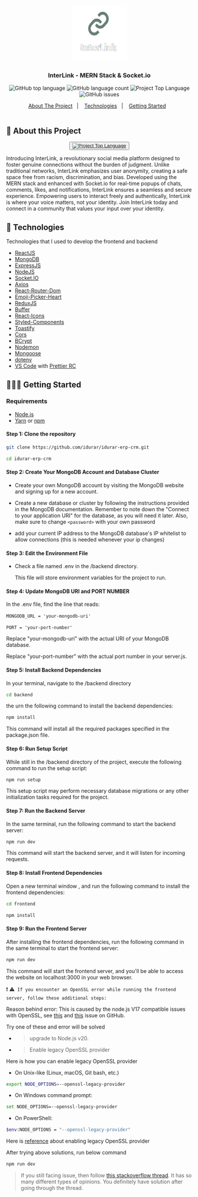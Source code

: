 <h1 align="center">
	<img alt="Discord logo" src="https://github.com/atthmew/interlink-mern/blob/main/frontend/screenshots/logo.png" height="150px" width="150px" />
</h1>

<h3 align="center">
  InterLink - MERN Stack & Socket.io
</h3>

<p align="center"></p>

<p align="center">
  <!-- <img alt="Project Top Language" src="https://img.shields.io/badge/98.2%25-yellow?style=for-the-badge&logo=javascript&label=JavaScript&labelColor=black"> -->
  <img alt="GitHub top language" src="https://img.shields.io/github/languages/top/atthmew/interlink-mern?style=for-the-badge">
  <img alt="GitHub language count" src="https://img.shields.io/github/languages/count/atthmew/interlink-mern?style=for-the-badge">
  <img alt="Project Top Language" src="https://img.shields.io/github/last-commit/atthmew/interlink-mern?style=for-the-badge">
  <img alt="GitHub issues" src="https://img.shields.io/github/issues/atthmew/interlink-mern?style=for-the-badge">
</p>

<p align="center">
  <a href="#-about-the-project">About The Project</a>&nbsp;&nbsp;&nbsp;|&nbsp;&nbsp;&nbsp;
  <a href="#-technologies">Technologies</a>&nbsp;&nbsp;&nbsp;|&nbsp;&nbsp;&nbsp;
  <a href="#-getting-started">Getting Started</a>&nbsp;&nbsp;&nbsp;
  <br/>
  <br/>
  
  <!-- <img alt="Demo" src="https://github.com/eltonlazzarin/reactjs-rocketfy-app/blob/master/screenshot/demo.png" target="_blank"></img> -->
</p>

## 📱 About this Project

<p align="center">
  <button>
    <a href="https://youtu.be/DQWjVMU84mM"> 
      <img alt="Project Top Language" src="https://img.shields.io/badge/InterLink Demo-white?style=for-the-badge&logo=YouTube&label=YouTube&labelColor=red"/>
    </a>
  </button>
</p>

<p>Introducing InterLink, a revolutionary social media platform designed to foster genuine connections without the burden of judgment. Unlike traditional networks, InterLink emphasizes user anonymity, creating a safe space free from racism, discrimination, and bias. Developed using the MERN stack and enhanced with Socket.io for real-time popups of chats, comments, likes, and notifications, InterLink ensures a seamless and secure experience. Empowering users to interact freely and authentically, InterLink is where your voice matters, not your identity. Join InterLink today and connect in a community that values your input over your identity. </p>

## 🚀 Technologies

Technologies that I used to develop the frontend and backend

- [ReactJS](https://react.dev/)
- [MongoDB](https://www.mongodb.com/)
- [ExpressJS](https://expressjs.com/)
- [NodeJS](https://nodejs.org/en)
- [Socket.IO](https://socket.io/)
- [Axios](https://axios-http.com/docs/intro)
- [React-Router-Dom](https://reactrouter.com/en/main)
- [Emoji-Picker-Heart](https://www.npmjs.com/package/emoji-picker-react)
- [ReduxJS](https://redux.js.org/)
- [Buffer](https://nodejs.org/api/buffer.html)
- [React-Icons](https://github.com/wwayne/react-tooltip)
- [Styled-Components](https://styled-components.com)
- [Toastify](https://fkhadra.github.io/react-toastify/introduction/)
- [Cors](https://expressjs.com/en/resources/middleware/cors.html)
- [BCrypt](https://www.npmjs.com/package/bcrypt)
- [Nodemon](https://nodemon.io/)
- [Mongoose](https://mongoosejs.com/docs/)
- [dotenv](https://www.npmjs.com/package/dotenv)
- [VS Code](https://code.visualstudio.com) with [Prettier RC](https://github.com/prettier/prettier)

## 👨🏼‍💻 Getting Started

### Requirements

- [Node.js](https://nodejs.org/en/)
- [Yarn](https://classic.yarnpkg.com/) or [npm](https://www.npmjs.com/)

#### Step 1: Clone the repository

```bash
git clone https://github.com/idurar/idurar-erp-crm.git
```

```bash
cd idurar-erp-crm
```

#### Step 2: Create Your MongoDB Account and Database Cluster

- Create your own MongoDB account by visiting the MongoDB website and signing up for a new account.

- Create a new database or cluster by following the instructions provided in the MongoDB documentation. Remember to note
  down the "Connect to your application URI" for the database, as you will need it later. Also, make sure to change
  `<password>` with your own password

- add your current IP address to the MongoDB database's IP whitelist to allow connections (this is needed whenever your
  ip changes)

#### Step 3: Edit the Environment File

- Check a file named .env in the /backend directory.

  This file will store environment variables for the project to run.

#### Step 4: Update MongoDB URI and PORT NUMBER

In the .env file, find the line that reads:

`MONGODB_URL = 'your-mongodb-uri'`

`PORT = 'your-port-number'`

Replace "your-mongodb-uri" with the actual URI of your MongoDB database.

Replace "your-port-number" with the actual port number in your server.js.

#### Step 5: Install Backend Dependencies

In your terminal, navigate to the /backend directory

```bash
cd backend
```

the urn the following command to install the backend dependencies:

```bash
npm install
```

This command will install all the required packages specified in the package.json file.

#### Step 6: Run Setup Script

While still in the /backend directory of the project, execute the following command to run the setup script:

```bash
npm run setup
```

This setup script may perform necessary database migrations or any other initialization tasks required for the project.

#### Step 7: Run the Backend Server

In the same terminal, run the following command to start the backend server:

```bash
npm run dev
```

This command will start the backend server, and it will listen for incoming requests.

#### Step 8: Install Frontend Dependencies

Open a new terminal window , and run the following command to install the frontend dependencies:

```bash
cd frontend
```

```bash
npm install
```

#### Step 9: Run the Frontend Server

After installing the frontend dependencies, run the following command in the same terminal to start the frontend server:

```bash
npm run dev
```

This command will start the frontend server, and you'll be able to access the website on localhost:3000 in your web
browser.

:exclamation:
:warning:` If you encounter an OpenSSL error while running the frontend server, follow these additional steps:`

Reason behind error: This is caused by the node.js V17 compatible issues with OpenSSL, see
[this](https://github.com/nodejs/node/issues/40547) and [this](https://github.com/webpack/webpack/issues/14532) issue on
GitHub.

Try one of these and error will be solved

- > upgrade to Node.js v20.

- > Enable legacy OpenSSL provider

Here is how you can enable legacy OpenSSL provider

- On Unix-like (Linux, macOS, Git bash, etc.)

```bash
export NODE_OPTIONS=--openssl-legacy-provider
```

- On Windows command prompt:

```bash
set NODE_OPTIONS=--openssl-legacy-provider
```

- On PowerShell:

```bash
$env:NODE_OPTIONS = "--openssl-legacy-provider"
```

Here is [reference](https://github.com/webpack/webpack/issues/14532#issuecomment-947012063) about enabling legacy
OpenSSL provider

After trying above solutions, run below command

```bash
npm run dev
```

> If you still facing issue, then follow
> [this stackoverflow thread](https://stackoverflow.com/questions/69692842/error-message-error0308010cdigital-envelope-routinesunsupported).
> It has so many different types of opinions. You definitely have solution after going through the thread.

